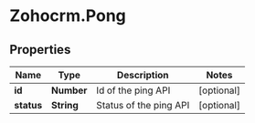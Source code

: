 # Zohocrm.Pong

## Properties
Name | Type | Description | Notes
------------ | ------------- | ------------- | -------------
**id** | **Number** | Id of the ping API | [optional] 
**status** | **String** | Status of the ping API | [optional] 


